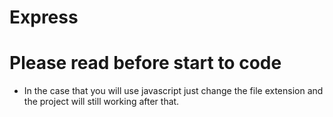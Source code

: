 # Express

# Please read before start to code
- In the case that you will use javascript just change the file extension and the project will still working after that.